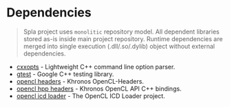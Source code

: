 # Dependencies

> Spla project uses `monolitic` repository model. All dependent libraries stored as-is inside main project repository.
> Runtime dependencies are merged into single execution (.dll/.so/.dylib) object without external dependencies.

- [cxxopts](https://github.com/jarro2783/cxxopts) - Lightweight C++ command line option parser.
- [gtest](https://github.com/google/googletest) - Google C++ testing library.
- [opencl headers](https://github.com/KhronosGroup/OpenCL-Headers) - Khronos OpenCL-Headers.
- [opencl hpp headers](https://github.com/KhronosGroup/OpenCL-CLHPP) - Khronos OpenCL API C++ bindings.
- [opencl icd loader](https://github.com/KhronosGroup/OpenCL-ICD-Loader) - The OpenCL ICD Loader project.